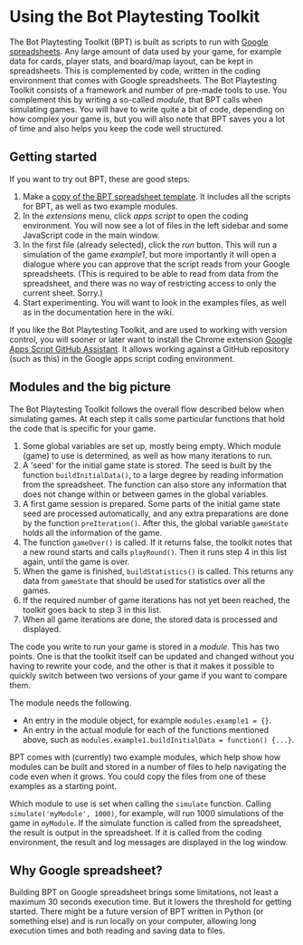# Using the Bot Playtesting Toolkit

The Bot Playtesting Toolkit (BPT) is built as scripts to run with [Google spreadsheets](https://sheets.google.com/). Any large amount of data used by your game, for example data for cards, player stats, and board/map layout, can be kept in spreadsheets. This is complemented by code, written in the coding environment that comes with Google spreadsheets. The Bot Playtesting Toolkit consists of a framework and number of pre-made tools to use. You complement this by writing a so-called _module_, that BPT calls when simulating games. You will have to write quite a bit of code, depending on how complex your game is, but you will also note that BPT saves you a lot of time and also helps you keep the code well structured.

## Getting started

If you want to try out BPT, these are good steps:

1. Make a [copy of the BPT spreadsheet template](https://docs.google.com/spreadsheets/d/1th2cLbP2dsRSXDcuKXcXCbjZoqWsHN50OytRchdzmls/copy). It includes all the scripts for BPT, as well as two example modules.
2. In the _extensions_ menu, click _apps script_ to open the coding environment. You will now see a lot of files in the left sidebar and some JavaScript code in the main window.
3. In the first file (already selected), click the _run_ button. This will run a simulation of the game _example1_, but more importantly it will open a dialogue where you can approve that the script reads from your Google spreadsheets. (This is required to be able to read from data from the spreadsheet, and there was no way of restricting access to only the current sheet. Sorry.)
4. Start experimenting. You will want to look in the examples files, as well as in the documentation here in the wiki.

If you like the Bot Playtesting Toolkit, and are used to working with version control, you will sooner or later want to install the Chrome extension [Google Apps Script GitHub Assistant](https://chrome.google.com/webstore/detail/google-apps-script-github/lfjcgcmkmjjlieihflfhjopckgpelofo). It allows working against a GitHub repository (such as this) in the Google apps script coding environment.

## Modules and the big picture

The Bot Playtesting Toolkit follows the overall flow described below when simulating games. At each step it calls some particular functions that hold the code that is specific for your game.

1. Some global variables are set up, mostly being empty. Which module (game) to use is determined, as well as how many iterations to run.
2. A 'seed' for the initial game state is stored. The seed is built by the function `buildInitialData()`, to a large degree by reading information from the spreadsheet. The function can also store any information that does not change within or between games in the global variables.
3. A first game session is prepared. Some parts of the initial game state seed are processed automatically, and any extra preparations are done by the function `preIteration()`. After this, the global variable `gameState` holds all the information of the game.
4. The function `gameOver()` is called. If it returns false, the toolkit notes that a new round starts and calls `playRound()`. Then it runs step 4 in this list again, until the game is over.
5. When the game is finished, `buildStatistics()` is called. This returns any data from `gameState` that should be used for statistics over all the games.
6. If the required number of game iterations has not yet been reached, the toolkit goes back to step 3 in this list.
7. When all game iterations are done, the stored data is processed and displayed.

The code you write to run your game is stored in a _module_. This has two points. One is that the toolkit itself can be updated and changed without you having to rewrite your code, and the other is that it makes it possible to quickly switch between two versions of your game if you want to compare them.

The module needs the following.

* An entry in the module object, for example `modules.example1 = {}`.
* An entry in the actual module for each of the functions mentioned above, such as `modules.example1.buildInitialData = function() {...}`.

BPT comes with (currently) two example modules, which help show how modules can be built and stored in a number of files to help navigating the code even when it grows. You could copy the files from one of these examples as a starting point.

Which module to use is set when calling the `simulate` function. Calling `simulate('myModule', 1000)`, for example, will run 1000 simulations of the game in `myModule`. If the simulate function is called from the spreadsheet, the result is output in the spreadsheet. If it is called from the coding environment, the result and log messages are displayed in the log window.

## Why Google spreadsheet?

Building BPT on Google spreadsheet brings some limitations, not least a maximum 30 seconds execution time. But it lowers the threshold for getting started. There might be a future version of BPT written in Python (or something else) and is run locally on your computer, allowing long execution times and both reading and saving data to files.
